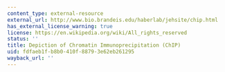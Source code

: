 ```yaml
---
content_type: external-resource
external_url: http://www.bio.brandeis.edu/haberlab/jehsite/chip.html
has_external_license_warning: true
license: https://en.wikipedia.org/wiki/All_rights_reserved
status: ''
title: Depiction of Chromatin Immunoprecipitation (ChIP)
uid: fdfaeb1f-b8b0-410f-8879-3e62eb261295
wayback_url: ''
---
```


